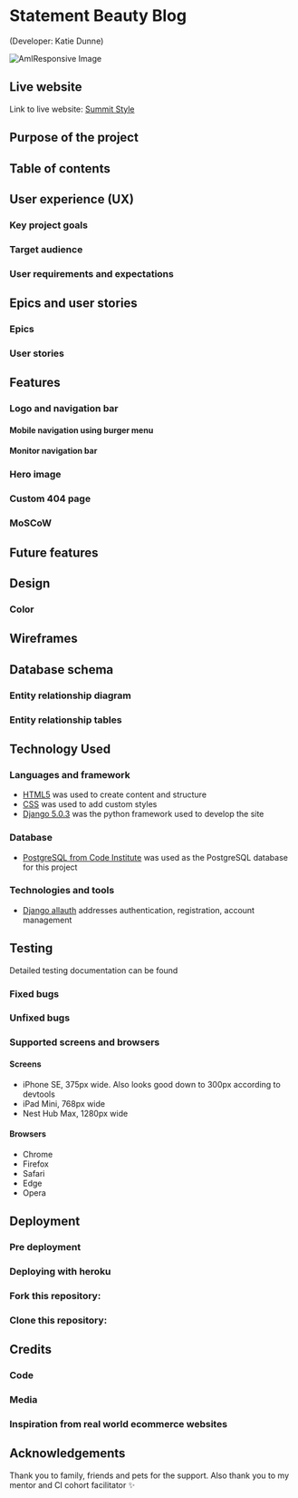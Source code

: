 # Statement Beauty Blog

(Developer: Katie Dunne)

![AmIResponsive Image]()

## Live website

Link to live website: [Summit Style]()

## Purpose of the project

## Table of contents

## User experience (UX)

### Key project goals

### Target audience

### User requirements and expectations

## Epics and user stories

### Epics

### User stories

## Features

### Logo and navigation bar

#### Mobile navigation using burger menu

#### Monitor navigation bar

### Hero image

### Custom 404 page

### MoSCoW

## Future features

## Design

### Color

## Wireframes

## Database schema

### Entity relationship diagram

### Entity relationship tables

## Technology Used

### Languages and framework

- [HTML5](https://developer.mozilla.org/en-US/docs/Learn/HTML "link to html mozilla documentation")
  was used to create content and structure
- [CSS](https://developer.mozilla.org/en-US/docs/Learn/CSS "link to css mozilla documentation")
  was used to add custom styles
- [Django 5.0.3](https://www.djangoproject.com/ "link to django docs homepage") was the python framework used to develop the site

### Database

- [PostgreSQL from Code Institute](https://dbs.ci-dbs.net/ "link to postgresql from code institute") was used as the PostgreSQL database for this project

### Technologies and tools

- [Django allauth](https://docs.allauth.org/en/latest/ "link to official allauth documentation") addresses authentication, registration, account management

## Testing

Detailed testing documentation can be found 

### Fixed bugs

### Unfixed bugs

### Supported screens and browsers

#### Screens

- iPhone SE, 375px wide. Also looks good down to 300px according to devtools
- iPad Mini, 768px wide
- Nest Hub Max, 1280px wide

#### Browsers

- Chrome
- Firefox
- Safari
- Edge
- Opera

## Deployment

### Pre deployment

### Deploying with heroku

### Fork this repository:

### Clone this repository:

## Credits

### Code

### Media

### Inspiration from real world ecommerce websites

## Acknowledgements

Thank you to family, friends and pets for the support. Also thank you to my mentor and CI cohort facilitator :sparkles: